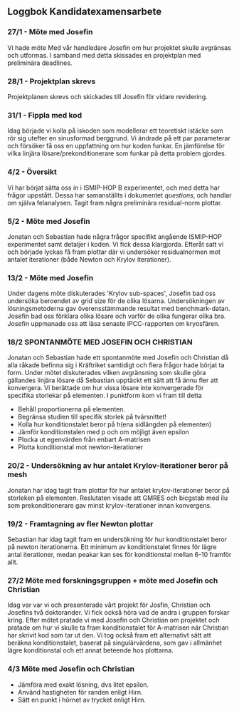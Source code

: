 ## Loggbok Kandidatexamensarbete

### 27/1 - Möte med Josefin
Vi hade möte Med vår handledare Josefin om hur projektet skulle avgränsas och utformas. I samband med detta skissades en projektplan med preliminära deadlines.

### 28/1 - Projektplan skrevs
Projektplanen skrevs och skickades till Josefin för vidare revidering.

### 31/1 - Fippla med kod
Idag började vi kolla på iskoden som modellerar ett teoretiskt istäcke som rör sig utefter en sinusformad berggrund. Vi ändrade på ett par parameterar och försöker få oss en uppfattning om hur koden funkar.
En jämförelse för vilka linjära lösare/prekonditionerare som funkar på detta problem gjordes.

### 4/2 - Översikt

Vi har börjat sätta oss in i ISMIP-HOP B experimentet, och med detta har frågor uppstått. Dessa har samanställts i dokumentet *questions*, och handlar om själva felanalysen. Tagit fram några preliminära residual-norm plottar.

### 5/2 - Möte med Josefin 
Jonatan och Sebastian hade några frågor specifikt angående ISMIP-HOP experimentet samt detaljer i koden. Vi fick dessa klargjorda. Efteråt satt vi och började lyckas få fram plottar där vi undersöker residualnormen mot antalet iterationer (både Newton och Krylov iterationer). 

### 13/2 - Möte med Josefin
Under dagens möte diskuterades 'Krylov sub-spaces', Josefin bad oss undersöka beroendet av grid size för de olika lösarna. Undersökningen av lösningsmetoderna gav överensstämmande resultat med benchmark-datan. Josefin bad oss förklara olika lösare och varför de olika fungerar olika bra. Josefin uppmanade oss att läsa senaste IPCC-rapporten om kryosfären.

### 18/2 SPONTANMÖTE MED JOSEFIN OCH CHRISTIAN
Jonatan och Sebastian hade ett spontanmöte med Josefin och Christian då alla råkade befinna sig i Kräftriket samtidigt och flera frågor hade börjat ta form. Under mötet diskuterades vilken avgränsning som skulle göra gällandes linjära lösare då Sebastian upptäckt ett sätt att få ännu fler att konvergera. Vi berättade om hur vissa lösare inte konvergerade för specifika storlekar på elementen. I punktform kom vi fram till detta
* Behåll proportionerna på elementen.
* Begränsa studien till specifik storlek på tvärsnittet!
* Kolla hur konditionstalet beror på h(ena sidlängden på elementen)
* Jämför konditionstalen med p och om möjligt även epsilon
* Plocka ut egenvärden från enbart A-matrisen 
* Plotta konditionstal mot newton-iterationer

### 20/2 - Undersökning av hur antalet Krylov-iterationer beror på mesh
Jonatan har idag tagit fram plottar för hur antalet krylov-iterationer beror på storleken på elementen. Reslutaten visade att GMRES och bicgstab med ilu som prekonditionerare gav minst krylov-iterationer innan konvergens.

### 19/2 - Framtagning av fler Newton plottar
Sebastian har idag tagit fram en undersökning för hur konditionstalet beror på newton iterationerna. Ett minimum av konditionstalet finnes för lägre antal iterationer, medan peakar kan ses för konditionstal mellan 6-10 framför allt.

### 27/2 Möte med forskningsgruppen + möte med Josefin och Christian
Idag var var vi och presenterade vårt projekt för Josfin, Christian och Josefins två doktorander. Vi fick också höra vad de andra i gruppen forskar kring. Efter mötet pratade vi med Josefin och Christian om projektet och pratade om hur vi skulle ta fram konditionstalet för A-matrisen när Christian har skrivit kod som tar ut den. Vi tog också fram ett alternativt sätt att beräkna konditionstalet, baserat på singulärvärdena, som gav i allmänhet lägre konditionstal och ett annat beteende hos plottarna. 

### 4/3 Möte med Josefin och Christian

* Jämföra med exakt lösning, dvs litet epsilon.
* Använd hastigheten för randen enligt Hirn.
* Sätt en punkt i hörnet av trycket enligt Hirn.

